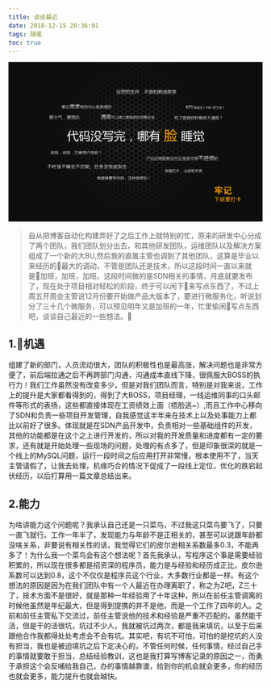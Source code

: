 ```yaml
---
title: 谈谈最近
date: 2018-12-15 20:36:01
tags: 随笔
toc: true
---
```

![希望](/asset/img/up.png)

<!-- more -->
>自从把博客自动化构建弄好了之后工作上就特别的忙，原来的研发中心分成了两个团队，我们团队划分出去，和其他研发团队，运维团队以及解决方案组成了一个新的大BU,然后我的直属主管也调到了其他团队，这算是毕业以来经历的最大的调动，不管是团队还是技术，所以这段时间一直以来就是加班，加班，加班。这段时间做的是SDN相关的事情，月底就要发布了，现在处于项目相对轻松的阶段，终于可以闲下来写点东西了，不过上周五开周会主管说12月份要开始做产品大版本了，要进行微服务化，听说划分了三十几个微服务，可以预见明年又是加班的一年，忙里偷闲写点东西吧，谈谈自己最近的一些想法。

## 1.机遇
组建了新的部门，人员流动很大，团队的积极性也是最高涨，解决问题也是非常方便了，前后端拉通之后不再跨部门沟通，沟通成本直线下降，很佩服大BOSS的执行力！我们工作虽然没有改变多少，但是对我们团队而言，特别是对我来说，工作上的提升是大家都看得到的，得到了大BOSS，项目经理，一线运维同事的口头邮件等形式的表扬，这些都直接体现在工资绩效上面（捂脸逃~）,而且工作中心移向了SDN和负责一些项目开发管理，自我感觉这半年来在技术上以及处事能力上都比以前好了很多。体现就是在SDN产品开发中，负责相对一些基础组件的开发，其他的功能都是在这个之上进行开发的，所以对我的开发质量和进度都有一定的要求，还有就是开始处理一些现场的问题，处理的有点多了，但是印象很深的就是一个线上的MySQL问题，运行一段时间之后应用打开非常慢，根本使用不了，当天主管请假了，让我去处理，机缘巧合的情况下促成了一段线上定位，优化的跌宕起伏经历，以后打算用一篇文章总结出来。

## 2.能力
为啥讲能力这个问题呢？我承认自己还是一只菜鸟，不过我这只菜鸟要飞了，只要一直飞就行。工作一年半了，发现能力与年龄不是正相关的，甚至可以说跟年龄都没啥关系，非要说有相关性的话，我觉得它们的皮尔逊相关系数最多0.3，不能再多了！为什么我一个菜鸟会有这个想法呢？首先我承认，写程序这个事是需要经验积累的，所以现在很多都是招资深的程序员，能力是与经验和经历成正比，皮尔逊系数可以达到0.8，这个不仅仅是程序员这个行业，大多数行业都是一样。有这个想法的原因是因为在我们团队中有一个人最近在办理离职了，称之为Z吧，Z三十了，技术方面不是很好，就是那种一年经验用了十年这种，所以在前任主管调离的时候他虽然是年纪最大，但是得到提携的并不是他，而是一个工作了四年的人。之前和前任主管私下交流过，前任主管说他的技术和经验是严重不匹配的，虽然能干活，但是干的活很坑，坑过不少人，我就被坑过两次，都是我来填坑，以至于后来跟他合作我都得处处考虑会不会有坑。其实吧，有坑不可怕，可怕的是挖坑的人没有担当，我也是被迫填坑之后下定决心的，不管任何时候，任何事情，经过自己手的事情就要敢于担当，总结经验教训，这也是我打算写博客记录的原因之一，而勇于承担这个会反哺给我自己，办的事情越靠谱，给到你的机会就会更多，你的经历也就会更多，能力提升也就会越快。